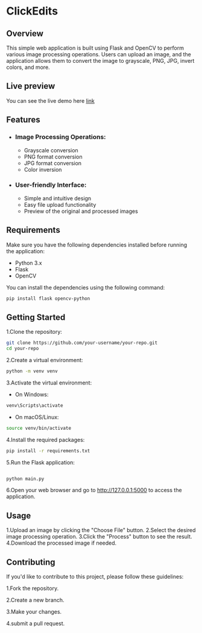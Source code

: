 # ClickEdits

## Overview

This simple web application is built using Flask and OpenCV to perform various image processing operations. Users can upload an image, and the application allows them to convert the image to grayscale, PNG, JPG, invert colors, and more.

## Live preview 
You can see the live demo here [link](https://clickedit.onrender.com/)


## Features

- ### Image Processing Operations:

  - Grayscale conversion
  - PNG format conversion
  - JPG format conversion
  - Color inversion

- ### User-friendly Interface:

  - Simple and intuitive design
  - Easy file upload functionality
  - Preview of the original and processed images

## Requirements

Make sure you have the following dependencies installed before running the application:

- Python 3.x
- Flask
- OpenCV

You can install the dependencies using the following command:

```bash
pip install flask opencv-python
```

## Getting Started
1.Clone the repository:

```bash
git clone https://github.com/your-username/your-repo.git
cd your-repo
```
2.Create a virtual environment:

```bash
python -m venv venv
```
3.Activate the virtual environment:

- On Windows:

```bash
venv\Scripts\activate
```
- On macOS/Linux:

```bash
source venv/bin/activate
```
4.Install the required packages:

```bash
pip install -r requirements.txt
```
5.Run the Flask application:

```bash

python main.py
```
6.Open your web browser and go to http://127.0.0.1:5000 to access the application.

## Usage
1.Upload an image by clicking the "Choose File" button.
2.Select the desired image processing operation.
3.Click the "Process" button to see the result.
4.Download the processed image if needed.

## Contributing
If you'd like to contribute to this project, please follow these guidelines:

1.Fork the repository.

2.Create a new branch.

3.Make your changes.

4.submit a pull request.
